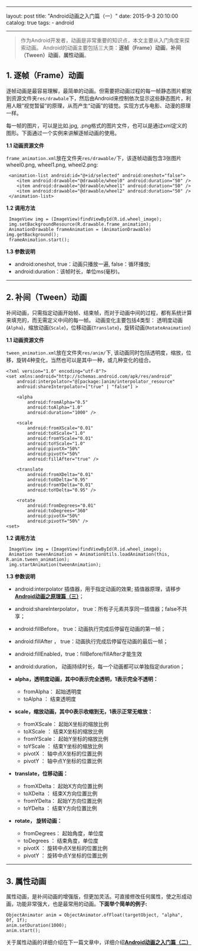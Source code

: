 ---
layout: post
title:  "Android动画之入门篇（一）"
date:   2015-9-3 20:10:00
catalog:    true
tags:
    - android

----------


>作为Android开发者，动画是非常重要的知识点，本文主要从入门角度来探索动画。
Android的动画主要包括三大类：**逐帧（Frame）动画**，**补间（Tween）动画**，**属性动画**。

## 1. 逐帧（Frame）动画

逐帧动画是最容易理解，最简单的动画。但需要把动画过程的每一帧静态图片都放到资源文件夹`res/drawbale`下，然后由Android来控制依次显示这些静态图片，利用人眼“视觉暂留”的原理，从而产生“动画”的错觉。实现方式与电影、动漫的原理一样。

每一帧的图片，可以是比如.jpg, .png格式的图片文件，也可以是通过xml定义的图形。下面通过一个实例来讲解逐帧动画的使用。

**1.1 动画资源文件**

`frame_animation.xml`放在文件夹`res/drawable/`下，该逐帧动画包含3张图片wheel0.png, wheel1.png, wheel2.png:

     <animation-list android:id="@+id/selected" android:oneshot="false">
        <item android:drawable="@drawable/wheel0" android:duration="50" />
        <item android:drawable="@drawable/wheel1" android:duration="50" />
        <item android:drawable="@drawable/wheel2" android:duration="50" />
     </animation-list>

**1.2 调用方法**

     ImageView img = (ImageView)findViewById(R.id.wheel_image);
     img.setBackgroundResource(R.drawable.frame_animation);
     AnimationDrawable frameAnimation = (AnimationDrawable) img.getBackground();
     frameAnimation.start();

**1.3 参数说明**

- android:oneshot,  true：动画只播放一遍, false：循环播放;
- android:duration：该帧时长，单位ms(毫秒)。


----------


## 2. 补间（Tween）动画

补间动画，只需指定动画开始帧、结束帧，而对于动画中间的过程，都有系统计算来填充的，而无需定义中间的每一帧。
动画变化主要包括4类型： 透明度动画(`Alpha`)，缩放动画(`Scale`)，位移动画(`Translate`)，旋转动画(`RotateAnaimation`)

**1.1 动画资源文件**

`tween_animation.xml`放在文件夹`res/anim/`下, 该动画同时包括透明度，缩放，位移，旋转4种变化，当然也可以是其中一种，或几种变化的组合。

    <?xml version="1.0" encoding="utf-8"?>
    <set xmlns:android="http://schemas.android.com/apk/res/android"
        android:interpolator="@[package:]anim/interpolator_resource"
        android:shareInterpolator=["true" | "false"] >

        <alpha
            android:fromAlpha="0.5"
            android:toAlpha="1.0"
            android:duration="1000" />

        <scale
            android:fromXScale="0.01"
            android:toXScale="1.0"
            android:fromYScale="0.01"
            android:toYScale="1.0"
            android:pivotX="50%"
            android:pivotY="50%"
            android:fillAfter="true" />

        <translate
            android:fromXDelta="0.01"
            android:toXDelta="0.95"
            android:fromYDelta="0.01"
            android:toYDelta="0.95" />

        <rotate
            android:fromDegrees="0.01"
            android:toDegrees="360"
            android:pivotX="50%"
            android:pivotY="50%" />
    <set>

**1.2 调用方法**

     ImageView img = (ImageView)findViewById(R.id.wheel_image);
     Animation tweenAnimation = AnimationUtils.loadAnimation(this, R.anim.tween_animation);
     img.startAnimation(tweenAnimation);

**1.3 参数说明**

- android:interpolator   插值器，用于指定动画的效果; 插值器原理，请移步[**Android动画之原理篇（三）**](http://gityuan.com/2015/09/05/android-anaimator-3/)；
- android:shareInterpolator， true：所有子元素共享同一插值器；false不共享；
- android:fillBefore， true：动画执行完成后停留在动画的第一帧；
- android:fillAfter ， true：动画执行完成后停留在动画的最后一帧；
- android:fillEnabled，true：fillBefore/fillAfter才能生效
- android:duration， 动画持续时长，每一个动画都可以单独指定duration；

- **alpha，透明度动画，其中0表示完全透明，1表示完全不透明：**
    - fromAlpha： 起始透明度
    - toAlpha  ： 结束透明度

- **scale，缩放动画，其中0表示收缩到无，1表示正常无缩放：**
    - fromXScale： 起始X坐标的缩放比例
    - toXScale  ： 结束X坐标的缩放比例
    - fromYScale： 起始Y坐标的缩放比例
    - toYScale  ： 结束Y坐标的缩放比例
    - pivotX    ： 轴中点X坐标的位置比例
    - pivotY    ： 轴中点Y坐标的位置比例


- **translate，位移动画：**
    - fromXDelta： 起始X方向位置比例
    - toXDelta  ： 结束X方向位置比例
    - fromYDelta： 起始Y方向位置比例
    - toYDelta  ： 结束Y方向位置比例

- **rotate， 旋转动画：**
    - fromDegrees： 起始角度，单位度
    - toDegrees  ： 结束角度，单位度
    - pivotX    ： 旋转中点X坐标的位置比例
    - pivotY    ： 旋转中点Y坐标的位置比例


----------


## 3. 属性动画

属性动画，是补间动画的增强版，但更加灵活。可直接修改任何属性，使之形成动画，功能非常强大，也是最常用的动画。**下面举个简单的例子:**

    ObjectAnimator anim = ObjectAnimator.ofFloat(targetObject, "alpha", 0f, 1f);
    anim.setDuration(1000);
    anim.start();

关于属性动画的详细介绍在下一篇文章中，详细介绍[**Android动画之入门篇（二）**](http://gityuan.com/2015/09/04/android-anaimator-2/)
